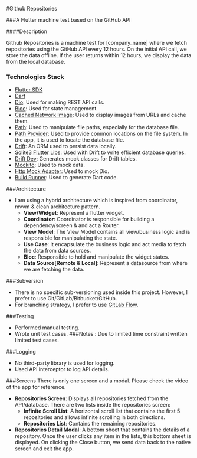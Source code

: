 #Github Repositories

###A Flutter machine test based on the GitHub API

####Description

Github Repositories is a machine test for [company_name] where we fetch repositories using the GitHub API every 12 hours. On the initial API call, we store the data offline. If the user returns within 12 hours, we display the data from the local database.

### Technologies Stack

- [Flutter SDK](https://docs.flutter.dev/get-started/install?gad_source=1&gclid=Cj0KCQjwzby1BhCQARIsAJ_0t5O-p_pe4yjjTZLdxJn7NMXlYPwPdxQR0NcrATYA6LvvmFc-WfYcQ0YaAmqwEALw_wcB&gclsrc=aw.ds)
- [Dart](https://dart.dev/)
- [Dio](https://pub.dev/packages/dio): Used for making REST API calls.
- [Bloc](https://pub.dev/packages/flutter_bloc): Used for state management.
- [Cached Network Image](https://pub.dev/packages/cached_network_image): Used to display images from URLs and cache them.
- [Path](https://pub.dev/packages/path): Used to manipulate file paths, especially for the database file.
- [Path Provider](https://pub.dev/packages/path_provider): Used to provide common locations on the file system. In the app, it is used to locate the database file.
- [Drift](https://pub.dev/packages/drift): An ORM used to persist data locally.
- [Sqlite3 Flutter Libs](https://pub.dev/packages/sqlite3_flutter_libs): Used with Drift to write efficient database queries.
- [Drift Dev](https://pub.dev/packages/drift_dev): Generates mock classes for Drift tables.
- [Mockito](https://pub.dev/packages/mockito): Used to mock data.
- [Http Mock Adapter](https://pub.dev/packages/http_mock_adapter): Used to mock Dio.
- [Build Runner](https://pub.dev/packages/build_runner): Used to generate Dart code.

###Architecture

- I am using a hybrid architecture which is inspired from coordinator, mvvm & clean architecture pattern.
  - **View/Widget**: Represent a flutter widget.
  - **Coordinator**: Coordinator is responsible for building a dependency/screen & and act a Router.
  - **View Model**: The View Model contains all view/business logic and is responsible for manipulating the state.
  - **Use Case**: It encapsulate the business logic and act media to fetch the data from data sources.
  - **Bloc**: Responsible to hold and manipulate the widget states.
  - **Data Source[Remote & Local]**: Represent a datasource from where we are fetching the data.

###Subversion
- There is no specific sub-versioning used inside this project. However, I prefer to use Git/GitLab/Bitbucket/GitHub.
- For branching strategy, I prefer to use [GitLab Flow](https://about.gitlab.com/topics/version-control/what-is-gitlab-flow/).

###Testing
- Performed manual testing.
- Wrote unit test cases.
###Notes : Due to limited time constraint written limited test cases.

###Logging
- No third-party library is used for logging.
- Used API interceptor to log API details.

###Screens
There is only one screen and a modal. Please check the video of the app for reference.
- **Repositories Screen**: Displays all repositories fetched from the API/database. There are two lists inside the repositories screen:
  - **Infinite Scroll List**: A horizontal scroll list that contains the first 5 repositories and allows infinite scrolling in both directions.
  - **Repositories List**: Contains the remaining repositories.
- **Repositories Detail Modal**: A bottom sheet that contains the details of a repository.
Once the user clicks any item in the lists, this bottom sheet is displayed. On clicking the Close button, we send data back to the native screen and exit the app.
